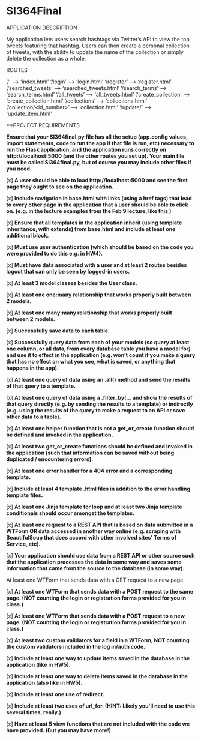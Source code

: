 # SI364Final

APPLICATION DESCRIPTION

My application lets users search hashtags via Twitter’s API to view the top tweets featuring that hashtag. Users can then create a personal collection of tweets, with the ability to update the name of the collection or simply delete the collection as a whole. 

ROUTES

‘/’ --> ‘index.html’
‘/login’ --> ‘login.html’
‘/register’ --> ‘register.html’
‘/searched_tweets’ --> ‘searched_tweets.html’
‘/search_terms’ --> ‘search_terms.html’
‘/all_tweets’ --> ‘all_tweets.html’
‘/create_collection’ --> ‘create_collection.html’
‘/collections’ --> ‘collections.html’
‘/collection/<id_number>’ --> ‘collection.html’
‘/update/<name>’ --> 'update_item.html'

**PROJECT REQUIREMENTS

**Ensure that your SI364final.py file has all the setup (app.config values, import statements, code to run the app if that file is run, etc) necessary to run the Flask application, and the application runs correctly on http://localhost:5000 (and the other routes you set up). Your main file must be called SI364final.py, but of course you may include other files if you need.**

[x] **A user should be able to load http://localhost:5000 and see the first page they ought to see on the application.**

[x] **Include navigation in base.html with links (using a href tags) that lead to every other page in the application that a user should be able to click on. (e.g. in the lecture examples from the Feb 9 lecture, like this )**

[x] **Ensure that all templates in the application inherit (using template inheritance, with extends) from base.html and include at least one additional block.**

[x] **Must use user authentication (which should be based on the code you were provided to do this e.g. in HW4).**

[x] **Must have data associated with a user and at least 2 routes besides logout that can only be seen by logged-in users.**

[x] **At least 3 model classes besides the User class.**

[x] **At least one one:many relationship that works properly built between 2 models.**

[x] **At least one many:many relationship that works properly built between 2 models.**

[x] **Successfully save data to each table.**

[x] **Successfully query data from each of your models (so query at least one column, or all data, from every database table you have a model for) and use it to effect in the application (e.g. won't count if you make a query that has no effect on what you see, what is saved, or anything that happens in the app).**

[x] **At least one query of data using an .all() method and send the results of that query to a template.**

[x] **At least one query of data using a .filter_by(... and show the results of that query directly (e.g. by sending the results to a template) or indirectly (e.g. using the results of the query to make a request to an API or save other data to a table).**

[x] **At least one helper function that is not a get_or_create function should be defined and invoked in the application.**

[x] **At least two get_or_create functions should be defined and invoked in the application (such that information can be saved without being duplicated / encountering errors).**

[x] **At least one error handler for a 404 error and a corresponding template.**

[x] **Include at least 4 template .html files in addition to the error handling template files.**

[x] **At least one Jinja template for loop and at least two Jinja template conditionals should occur amongst the templates.**
 
[x] **At least one request to a REST API that is based on data submitted in a WTForm OR data accessed in another way online (e.g. scraping with BeautifulSoup that does accord with other involved sites' Terms of Service, etc).**

[x] **Your application should use data from a REST API or other source such that the application processes the data in some way and saves some information that came from the source to the database (in some way).**

At least one WTForm that sends data with a GET request to a new page.

[x] **At least one WTForm that sends data with a POST request to the same page. (NOT counting the login or registration forms provided for you in class.)**

[x] **At least one WTForm that sends data with a POST request to a new page. (NOT counting the login or registration forms provided for you in class.)**

[x] **At least two custom validators for a field in a WTForm, NOT counting the custom validators included in the log in/auth code.**

[x] **Include at least one way to update items saved in the database in the application (like in HW5).**

[x] **Include at least one way to delete items saved in the database in the application (also like in HW5).**

[x] **Include at least one use of redirect.**

[x] **Include at least two uses of url_for. (HINT: Likely you'll need to use this several times, really.)**

[x] **Have at least 5 view functions that are not included with the code we have provided. (But you may have more!)**
